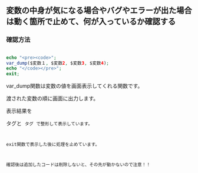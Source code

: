 ## 変数の中身が気になる場合やバグやエラーが出た場合は動く箇所で止めて、何が入っているか確認する

### 確認方法

```php

echo "<pre><code>";
var_dump($変数１, $変数2, $変数3, $変数4);
echo "</code></pre>";
exit;
```
var_dump関数は変数の値を画面表示してくれる関数です。

渡された変数の順に画面に出力します。

表示結果を <pre>タグと <code>タグ で整形して表示しています。

exit関数で表示した後に処理を止めています。

確認後は追加したコードは削除しないと、その先が動かないので注意！！
